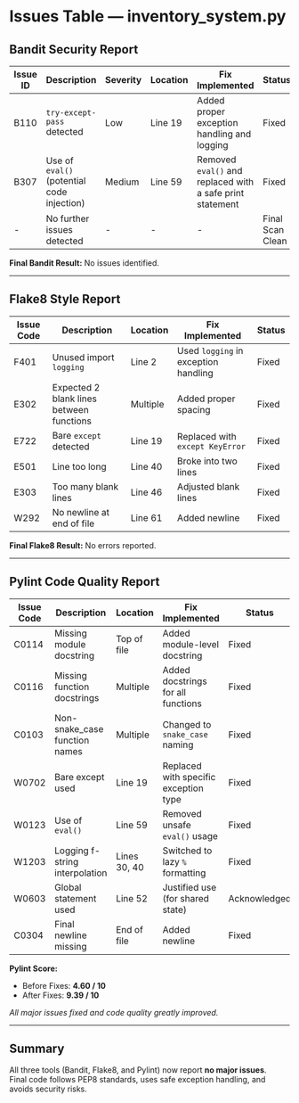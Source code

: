 # Issues Table — inventory_system.py

## Bandit Security Report

| Issue ID | Description | Severity | Location | Fix Implemented | Status |
|-----------|--------------|-----------|-----------|-----------------|---------|
| B110 | `try-except-pass` detected | Low | Line 19 | Added proper exception handling and logging | Fixed |
| B307 | Use of `eval()` (potential code injection) | Medium | Line 59 | Removed `eval()` and replaced with a safe print statement | Fixed |
| - | No further issues detected | - | - | - | Final Scan Clean |

**Final Bandit Result:** No issues identified.

---

## Flake8 Style Report

| Issue Code | Description | Location | Fix Implemented | Status |
|-------------|--------------|-----------|-----------------|---------|
| F401 | Unused import `logging` | Line 2 | Used `logging` in exception handling | Fixed |
| E302 | Expected 2 blank lines between functions | Multiple | Added proper spacing | Fixed |
| E722 | Bare `except` detected | Line 19 | Replaced with `except KeyError` | Fixed |
| E501 | Line too long | Line 40 | Broke into two lines | Fixed |
| E303 | Too many blank lines | Line 46 | Adjusted blank lines | Fixed |
| W292 | No newline at end of file | Line 61 | Added newline | Fixed |

**Final Flake8 Result:** No errors reported.

---

## Pylint Code Quality Report

| Issue Code | Description | Location | Fix Implemented | Status |
|-------------|--------------|-----------|-----------------|---------|
| C0114 | Missing module docstring | Top of file | Added module-level docstring | Fixed |
| C0116 | Missing function docstrings | Multiple | Added docstrings for all functions | Fixed |
| C0103 | Non-snake_case function names | Multiple | Changed to `snake_case` naming | Fixed |
| W0702 | Bare except used | Line 19 | Replaced with specific exception type | Fixed |
| W0123 | Use of `eval()` | Line 59 | Removed unsafe `eval()` usage | Fixed |
| W1203 | Logging f-string interpolation | Lines 30, 40 | Switched to lazy `%` formatting | Fixed |
| W0603 | Global statement used | Line 52 | Justified use (for shared state) | Acknowledged |
| C0304 | Final newline missing | End of file | Added newline | Fixed |

**Pylint Score:**
- Before Fixes: **4.60 / 10**
- After Fixes: **9.39 / 10**

*All major issues fixed and code quality greatly improved.*

---

## Summary
All three tools (Bandit, Flake8, and Pylint) now report **no major issues**.  
Final code follows PEP8 standards, uses safe exception handling, and avoids security risks.
